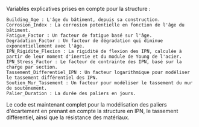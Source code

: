 


Variables explicatives prises en compte pour la structure :

    Building_Age : L'âge du bâtiment, depuis sa construction.
    Corrosion_Index : La corrosion potentielle en fonction de l'âge du bâtiment.
    Fatigue_Factor : Un facteur de fatigue basé sur l'âge.
    Degradation_Factor : Un facteur de dégradation qui diminue exponentiellement avec l'âge.
    IPN_Rigidite_Flexion : La rigidité de flexion des IPN, calculée à partir de leur moment d'inertie et du module de Young de l'acier.
    IPN_Stress_Factor : Le facteur de contrainte des IPN, basé sur la charge par section.
    Tassement_Differentiel_IPN : Un facteur logarithmique pour modéliser le tassement différentiel des IPN.
    Soutien_Mur_Tassement : Un facteur pour modéliser le tassement du mur de soutènement.
    Palier_Duration : La durée des paliers en jours.

Le code est maintenant complet pour la modélisation des paliers d'écartement en prenant en compte la structure en IPN, le tassement différentiel, ainsi que la résistance des matériaux. 